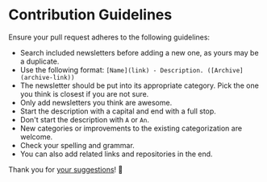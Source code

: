 # Contribution Guidelines
Ensure your pull request adheres to the following guidelines:
- Search included newsletters before adding a new one, as yours may be a duplicate.
- Use the following format: `[Name](link) - Description. ([Archive](archive-link))`
- The newsletter should be put into its appropriate category. Pick the one you think is closest if you are not sure.
- Only add newsletters you think are awesome.
- Start the description with a capital and end with a full stop.
- Don't start the description with `A` or `An`.
- New categories or improvements to the existing categorization are welcome.
- Check your spelling and grammar.
- You can also add related links and repositories in the end.

Thank you for [your suggestions](../../edit/master/README.md)! 💜